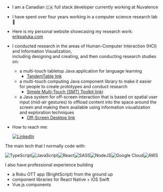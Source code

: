 - I am a Canadian 🇨🇦 full stack developer currently working at Nuvalence
- I have spent over four years working in a computer science research lab 🔭
- Here is my personal website showcasing my research work: [erikpaluka.com](https://erikpaluka.com)
- I conducted research in the areas of Human-Computer Interaction (HCI) and Information Visualization, <br/> including designing and creating, and then conducting research studies on:
  - a multi-touch tabletop Java application for language learning
    - [TandemTable link](https://vialab.ca/research/tandemtable)
  - a multi-touch computing Java component library to make it easier for people to create prototypes and conduct research
    -  [Simple Multi-Touch (SMT) Toolkit link](https://vialab.ca/research/simple-multi-touch-toolkit))
  - a Java system for off-screen interaction that is based on spatial user input (mid-air gestures) to offload content into the space around the screen  and making them available using information visualization and exploration techniques
    - [Off-Screen Desktop link](https://www.erikpaluka.com/research/off-screen-desktop/)
- How to reach me:

    [![LinkedIn](https://img.shields.io/badge/linkedin-%230077B5.svg?style=for-the-badge&logo=linkedin&logoColor=white)](https://www.linkedin.com/in/erikpaluka/)
    
The main tech that I normally code with:

![TypeScript](https://img.shields.io/badge/typescript-%23007ACC.svg?style=for-the-badge&logo=typescript&logoColor=white)![JavaScript](https://img.shields.io/badge/javascript-F7DF1E?style=for-the-badge&logo=javascript&logoColor=black)![React](https://img.shields.io/badge/react-%2320232a.svg?style=for-the-badge&logo=react&logoColor=%2361DAFB)![SASS](https://img.shields.io/badge/SASS-hotpink.svg?style=for-the-badge&logo=SASS&logoColor=white)![NodeJS](https://img.shields.io/badge/node.js-6DA55F?style=for-the-badge&logo=node.js&logoColor=white)![Google Cloud](https://img.shields.io/badge/GoogleCloud-%234285F4.svg?style=for-the-badge&logo=google-cloud&logoColor=white)![AWS](https://img.shields.io/badge/AWS-%23FF9900.svg?style=for-the-badge&logo=amazon-aws&logoColor=white)

I also have professional experience building
- a Roku OTT app (BrightScript) from the ground up
- component libraries for React Native + iOS Swift
- Vue.js components
